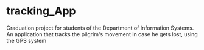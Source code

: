 # tracking_App
Graduation project for students of the Department of Information Systems. An application that tracks the pilgrim's movement in case he gets lost, using the GPS system
